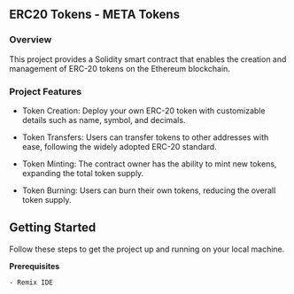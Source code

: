 ## ERC20 Tokens - META Tokens

### Overview

This project provides a Solidity smart contract that enables the creation and management of ERC-20 tokens on the Ethereum blockchain.

### Project Features

- Token Creation: Deploy your own ERC-20 token with customizable details such as name, symbol, and decimals.

- Token Transfers: Users can transfer tokens to other addresses with ease, following the widely adopted ERC-20 standard.

- Token Minting: The contract owner has the ability to mint new tokens, expanding the total token supply.

- Token Burning: Users can burn their own tokens, reducing the overall token supply.

## Getting Started

Follow these steps to get the project up and running on your local machine.

**Prerequisites**

    - Remix IDE
